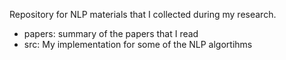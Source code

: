 Repository for NLP materials that I collected during my research.
- papers: summary of the papers that I read
- src: My implementation for some of the NLP algortihms
